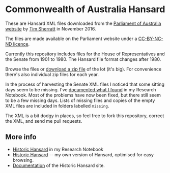 # Commonwealth of Australia Hansard

These are Hansard XML files downloaded from the [Parliament of Australia website](http://parlinfo.aph.gov.au/parlInfo/search/summary/summary.w3p;adv%3Dyes;orderBy%3D_fragment_number,doc_date-rev;query%3DDataset%3Ahansardr,hansardr80;resCount%3DDefault) by [Tim Sherratt](http://timsherratt.org) in November 2016.

The files are made available on the Parliament website under a [CC-BY-NC-ND licence](http://www.aph.gov.au/Help/Disclaimer_Privacy_Copyright#c).

Currently this repository includes files for the House of Representatives and the Senate from 1901 to 1980. The Hansard file format changes after 1980.

Browse the files or [download a zip file](https://github.com/wragge/hansard-xml/archive/master.zip) of the lot (it's big). For convenience there's also individual zip files for each year.

In the process of harvesting the Senate XML files I noticed that some sitting days seem to be missing. I've [documented what I found](http://timsherratt.org/research-notebook/notes/investigating-the-hansard-black-hole/) in my Research Notebook. Most of the problems have now been fixed, but there still seem to be a few missing days. Lists of missing files and copies of the empty XML files are included in folders labelled `missing`. 

The XML is a bit dodgy in places, so feel free to fork this repository, correct the XML, and send me pull requests.

## More info

* [Historic Hansard](http://timsherratt.org/research-notebook/projects/historic-hansard/) in my Research Notebook
* [Historic Hansard](http://historichansard.net/) -- my own version of Hansard, optimised for easy browsing.
* [Documentation](http://timsherratt.org/digital-heritage-handbook/docs/historic-hansard/) of the Historic Hansard site.

